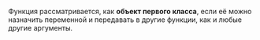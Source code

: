 Функция рассматривается, как **объект первого класса**, если её можно назначить переменной и передавать в другие функции, как и любые другие аргументы.